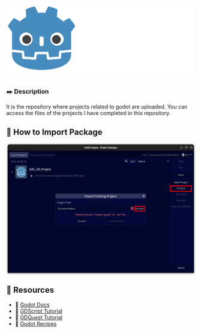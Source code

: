 ![Poster to view](https://github.com/Fartomy/Fartomy/blob/main/images/godot.svg)
#
### ✒️ Description
It is the repository where projects related to godot are uploaded. You can access the files of the projects I have completed in this repository.

## 🔩 How to Import Package
<img src="https://raw.githubusercontent.com/Fartomy/Godot-Learn-Projects/main/godotImport.png" align="center" height="350">

## 📖 Resources
- 🔖 [Godot Docs](https://docs.godotengine.org/en/stable/)
- 🔖 [GDScript Tutorial](https://gdquest.github.io/learn-gdscript/?ref=godot-docs)
- 🔖 [GDQuest Tutorial](https://www.gdquest.com/tutorial/)
- 🔖 [Godot Recipes](http://kidscancode.org/godot_recipes/3.x/)

